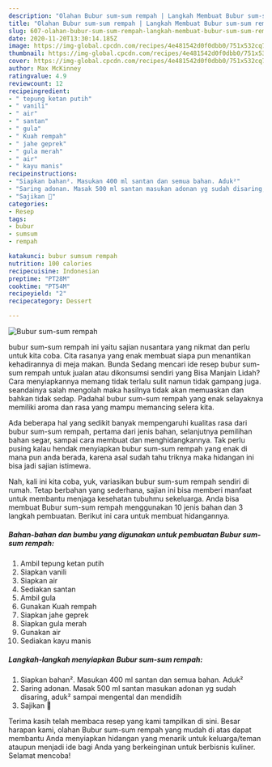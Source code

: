 ```yaml
---
description: "Olahan Bubur sum-sum rempah | Langkah Membuat Bubur sum-sum rempah Yang Sempurna"
title: "Olahan Bubur sum-sum rempah | Langkah Membuat Bubur sum-sum rempah Yang Sempurna"
slug: 607-olahan-bubur-sum-sum-rempah-langkah-membuat-bubur-sum-sum-rempah-yang-sempurna
date: 2020-11-20T13:30:14.185Z
image: https://img-global.cpcdn.com/recipes/4e481542d0f0dbb0/751x532cq70/bubur-sum-sum-rempah-foto-resep-utama.jpg
thumbnail: https://img-global.cpcdn.com/recipes/4e481542d0f0dbb0/751x532cq70/bubur-sum-sum-rempah-foto-resep-utama.jpg
cover: https://img-global.cpcdn.com/recipes/4e481542d0f0dbb0/751x532cq70/bubur-sum-sum-rempah-foto-resep-utama.jpg
author: Max McKinney
ratingvalue: 4.9
reviewcount: 12
recipeingredient:
- " tepung ketan putih"
- " vanili"
- " air"
- " santan"
- " gula"
- " Kuah rempah"
- " jahe geprek"
- " gula merah"
- " air"
- " kayu manis"
recipeinstructions:
- "Siapkan bahan². Masukan 400 ml santan dan semua bahan. Aduk²"
- "Saring adonan. Masak 500 ml santan masukan adonan yg sudah disaring, aduk² sampai mengental dan mendidih"
- "Sajikan 💙"
categories:
- Resep
tags:
- bubur
- sumsum
- rempah

katakunci: bubur sumsum rempah 
nutrition: 100 calories
recipecuisine: Indonesian
preptime: "PT28M"
cooktime: "PT54M"
recipeyield: "2"
recipecategory: Dessert

---
```



![Bubur sum-sum rempah](https://img-global.cpcdn.com/recipes/4e481542d0f0dbb0/751x532cq70/bubur-sum-sum-rempah-foto-resep-utama.jpg)


bubur sum-sum rempah ini yaitu sajian nusantara yang nikmat dan perlu untuk kita coba. Cita rasanya yang enak membuat siapa pun menantikan kehadirannya di meja makan.
Bunda Sedang mencari ide resep bubur sum-sum rempah untuk jualan atau dikonsumsi sendiri yang Bisa Manjain Lidah? Cara menyiapkannya memang tidak terlalu sulit namun tidak gampang juga. seandainya salah mengolah maka hasilnya tidak akan memuaskan dan bahkan tidak sedap. Padahal bubur sum-sum rempah yang enak selayaknya memiliki aroma dan rasa yang mampu memancing selera kita.

Ada beberapa hal yang sedikit banyak mempengaruhi kualitas rasa dari bubur sum-sum rempah, pertama dari jenis bahan, selanjutnya pemilihan bahan segar, sampai cara membuat dan menghidangkannya. Tak perlu pusing kalau hendak menyiapkan bubur sum-sum rempah yang enak di mana pun anda berada, karena asal sudah tahu triknya maka hidangan ini bisa jadi sajian istimewa.




Nah, kali ini kita coba, yuk, variasikan bubur sum-sum rempah sendiri di rumah. Tetap berbahan yang sederhana, sajian ini bisa memberi manfaat untuk membantu menjaga kesehatan tubuhmu sekeluarga. Anda bisa membuat Bubur sum-sum rempah menggunakan 10 jenis bahan dan 3 langkah pembuatan. Berikut ini cara untuk membuat hidangannya.

<!--inarticleads1-->

##### Bahan-bahan dan bumbu yang digunakan untuk pembuatan Bubur sum-sum rempah:

1. Ambil  tepung ketan putih
1. Siapkan  vanili
1. Siapkan  air
1. Sediakan  santan
1. Ambil  gula
1. Gunakan  Kuah rempah
1. Siapkan  jahe geprek
1. Siapkan  gula merah
1. Gunakan  air
1. Sediakan  kayu manis




<!--inarticleads2-->

##### Langkah-langkah menyiapkan Bubur sum-sum rempah:

1. Siapkan bahan². Masukan 400 ml santan dan semua bahan. Aduk²
1. Saring adonan. Masak 500 ml santan masukan adonan yg sudah disaring, aduk² sampai mengental dan mendidih
1. Sajikan 💙




Terima kasih telah membaca resep yang kami tampilkan di sini. Besar harapan kami, olahan Bubur sum-sum rempah yang mudah di atas dapat membantu Anda menyiapkan hidangan yang menarik untuk keluarga/teman ataupun menjadi ide bagi Anda yang berkeinginan untuk berbisnis kuliner. Selamat mencoba!
